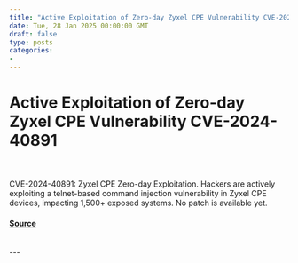 ```yaml
---
title: "Active Exploitation of Zero-day Zyxel CPE Vulnerability CVE-2024-40891"
date: Tue, 28 Jan 2025 00:00:00 GMT
draft: false
type: posts
categories: 
- 
---
```

# Active Exploitation of Zero-day Zyxel CPE Vulnerability CVE-2024-40891

<br/>

<br/>
CVE-2024-40891: Zyxel CPE Zero-day Exploitation. Hackers are actively exploiting a telnet-based command injection vulnerability in Zyxel CPE devices, impacting 1,500+ exposed systems. No patch is available yet.

#### [Source](https://www.greynoise.io/blog/active-exploitation-of-zero-day-zyxel-cpe-vulnerability-cve-2024-40891)

<br/>
---
